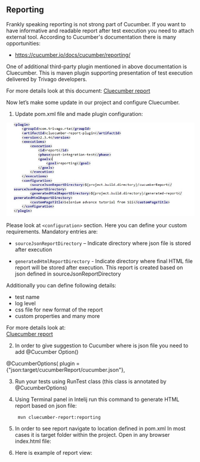 ## Reporting

Frankly speaking reporting is not strong part of Cucumber. If you want to have informative and readable report after test execution you need to attach external tool. According to Cucumber's documentation there is many opportunities:  

*  https://cucumber.io/docs/cucumber/reporting/

One of additional third-party plugin mentioned in above documentation is Cluecumber.
This is maven plugin supporting presentation of test execution delivered by Trivago developers.

For more details look at this document:
[Cluecumber report](https://tech.trivago.com/2017/11/16/cluecumber-report-maven-plugin-for-cucumber-test-reporting/)


Now let’s make some update in our project and configure Cluecumber.

1. Update pom.xml file and made plugin configuration:

![report](./img/bdd/pom.jpg)


Please look at `<configuration>` section.
Here you can define your custom requirements. Mandatory entries are:


*  `sourceJsonReportDirectory` – Indicate directory where json file is stored after execution

*  `generatedHtmlReportDirectory` - Indicate directory where final HTML file report will be stored after execution. This report is created based on json defined in sourceJsonReportDirectory

Additionally you can define following details:


*  test name
*  log level
*  css file for new format of the report
*  custom properties and many more

For more details look at:  
[Cluecumber report](https://github.com/trivago/cluecumber-report-plugin)



2. In order to give suggestion to Cucumber where is json file you need to add @Cucumber Option()

@CucumberOptions( plugin = {"json:target/cucumberReport/cucumber.json"},

3. Run your tests using RunTest class (this class is annotated by @CucumberOptions)

4. Using Terminal panel in Intelij run this command to generate HTML report based on json file:

        mvn cluecumber-report:reporting





















5. In order to see report navigate to location defined in pom.xml
In most cases it is target folder within the project. 
Open in any browser index.html file:














































6. Here is example of report view:






